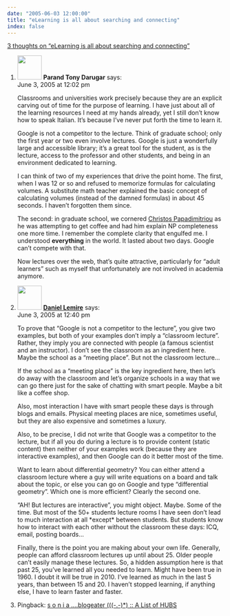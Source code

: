 ```yaml
---
date: "2005-06-03 12:00:00"
title: "eLearning is all about searching and connecting"
index: false
---
```


[3 thoughts on &ldquo;eLearning is all about searching and connecting&rdquo;](/lemire/blog/2005/06-03-elearning-is-all-about-searching-and-connecting)

<ol class="comment-list">
<li id="comment-2350" class="comment even thread-even depth-1">
<div class="comment-author vcard">
<img alt src="https://secure.gravatar.com/avatar/ab82fd8b5ffe4d09c2bb5f9c14d34b09?s=56&#038;d=mm&#038;r=g" srcset="https://secure.gravatar.com/avatar/ab82fd8b5ffe4d09c2bb5f9c14d34b09?s=112&#038;d=mm&#038;r=g 2x" class="avatar avatar-56 photo" height="56" width="56" decoding="async" /> <b class="fn">Parand Tony Darugar</b> <span class="says">says:</span> </div>
<div class="comment-metadata"><time datetime="2005-06-03T12:02:56+00:00">June 3, 2005 at 12:02 pm</time></a> </div>
<div class="comment-content">
<p>Classrooms and universities work precisely because they are an explicit carving out of time for the purpose of learning. I have just about all of the learning resources I need at my hands already, yet I still don&rsquo;t know how to speak Italian. It&rsquo;s because I&rsquo;ve never put forth the time to learn it.</p>
<p>Google is not a competitor to the lecture. Think of graduate school; only the first year or two even involve lectures. Google is just a wonderfully large and accessible library; it&rsquo;s a great tool for the student, as is the lecture, access to the professor and other students, and being in an environment dedicated to learning. </p>
<p>I can think of two of my experiences that drive the point home. The first, when I was 12 or so and refused to memorize formulas for calculating volumes. A substitute math teacher explained the basic concept of calculating volumes (instead of the damned formulas) in about 45 seconds. I haven&rsquo;t forgotten them since. </p>
<p>The second: in graduate school, we cornered <a href="http://www.cs.berkeley.edu/~christos/" rel="nofollow">Christos Papadimitriou</a> as he was attempting to get coffee and had him explain NP completeness one more time. I remember the complete clarity that engulfed me. I understood <b>everything</b> in the world. It lasted about two days. Google can&rsquo;t compete with that.</p>
<p>Now lectures over the web, that&rsquo;s quite attractive, particularly for &ldquo;adult learners&rdquo; such as myself that unfortunately are not involved in academia anymore. </p>
</div>
</li>
<li id="comment-2351" class="comment odd alt thread-odd thread-alt depth-1">
<div class="comment-author vcard">
<img alt src="https://secure.gravatar.com/avatar/9c8641f1aebb6763ecf07d31107db2c6?s=56&#038;d=mm&#038;r=g" srcset="https://secure.gravatar.com/avatar/9c8641f1aebb6763ecf07d31107db2c6?s=112&#038;d=mm&#038;r=g 2x" class="avatar avatar-56 photo" height="56" width="56" decoding="async" /> <b class="fn"><a href="https://lemire.me/blog/" class="url" rel="ugc">Daniel Lemire</a></b> <span class="says">says:</span> </div>
<div class="comment-metadata"><time datetime="2005-06-03T12:40:41+00:00">June 3, 2005 at 12:40 pm</time></a> </div>
<div class="comment-content">
<p>To prove that &ldquo;Google is not a competitor to the lecture&rdquo;, you give two examples, but both of your examples don&rsquo;t imply a &ldquo;classroom lecture&rdquo;. Rather, they imply you are connected with people (a famous scientist and an instructor). I don&rsquo;t see the classroom as an ingredient here. Maybe the school as a &ldquo;meeting place&rdquo;. But not the classroom lecture&#8230;</p>
<p>If the school as a &ldquo;meeting place&rdquo; is the key ingredient here, then let&rsquo;s do away with the classroom and let&rsquo;s organize schools in a way that we can go there just for the sake of chatting with smart people. Maybe a bit like a coffee shop.</p>
<p>Also, most interaction I have with smart people these days is through blogs and emails. Physical meeting places are nice, sometimes useful, but they are also expensive and sometimes a luxury.</p>
<p>Also, to be precise, I did not write that Google was a competitor to the lecture, but if all you do during a lecture is to provide content (static content) then neither of your examples work (because they are interactive examples), and then Google can do it better most of the time.</p>
<p>Want to learn about differential geometry? You can either attend a classroom lecture where a guy will write equations on a board and talk about the topic, or else you can go on Google and type &ldquo;differential geometry&rdquo;. Which one is more efficient? Clearly the second one.</p>
<p>&ldquo;AH! But lectures are interactive&rdquo;, you might object. Maybe. Some of the time. But most of the 50+ students lecture rooms I have seen don&rsquo;t lead to much interaction at all *except* between students. But students know how to interact with each other without the classroom these days: ICQ, email, posting boards&#8230;</p>
<p>Finally, there is the point you are making about your own life. Generally, people can afford classroom lectures up until about 25. Older people can&rsquo;t easily manage these lectures. So, a hidden assumption here is that past 25, you&rsquo;ve learned all you needed to learn. Might have been true in 1960. I doubt it will be true in 2010. I&rsquo;ve learned as much in the last 5 years, than between 15 and 20. I haven&rsquo;t stopped learning, if anything else, I have to learn faster and faster.</p>
</div>
</li>
<li id="comment-2368" class="pingback even thread-even depth-1">
<div class="comment-body">
Pingback: <a href="http://incsub.org/blog/" class="url" rel="ugc external nofollow">s o n i a &#8230;.blogeater (((-.-)*) :: A List of HUBS</a> </div>
</li>
</ol>
